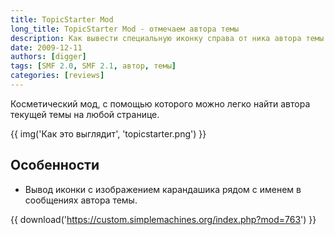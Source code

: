 ```yaml
---
title: TopicStarter Mod
long_title: TopicStarter Mod - отмечаем автора темы
description: Как вывести специальную иконку справа от ника автора темы.
date: 2009-12-11
authors: [digger]
tags: [SMF 2.0, SMF 2.1, автор, темы]
categories: [reviews]
---
```


Косметический мод, с помощью которого можно легко найти автора текущей темы на любой странице.

<!-- more -->

{{ img('Как это выглядит', 'topicstarter.png') }}

## Особенности

* Вывод иконки с изображением карандашика рядом с именем в сообщениях автора темы.

{{ download('https://custom.simplemachines.org/index.php?mod=763') }}

